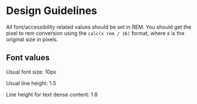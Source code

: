 # Design Guidelines

All font/accessibility related values should be set in REM. You should get the pixel to rem conversion using the
`calc(x rem / 16)` format, where x is the original size in pixels.

## Font values

Usual font size: 10px

Usual line height: 1.5

Line height for text dense content: 1.8
